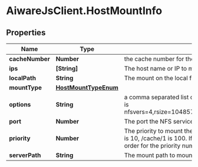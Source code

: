 # AiwareJsClient.HostMountInfo

## Properties

Name | Type | Description | Notes
------------ | ------------- | ------------- | -------------
**cacheNumber** | **Number** | the cache number for the nfs mount.  0 is /cache, 1 is /cache/1, ... | [optional] 
**ips** | **[String]** | The host name or IP to mount. | [optional] 
**localPath** | **String** | The mount on the local filesystem | [optional] 
**mountType** | [**HostMountTypeEnum**](HostMountTypeEnum.md) |  | [optional] 
**options** | **String** | a comma separated list of options to pass into the mount commmand.  An example is nfsvers&#x3D;4,rsize&#x3D;1048576,wsize&#x3D;1048576,hard,timeo&#x3D;600,retrans&#x3D;2,noresvport | [optional] 
**port** | **Number** | The port the NFS service is listening on | [optional] 
**priority** | **Number** | The priority to mount them.  Lowest first to highest numbers.  For example, /cache is 10, /cache/1 is 100. If they have the same priority then they are run in random order for the priority number. | [optional] 
**serverPath** | **String** | The mount path to mount | [optional] 


